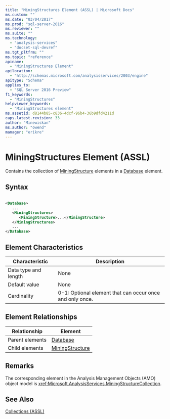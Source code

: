 ```yaml
---
title: "MiningStructures Element (ASSL) | Microsoft Docs"
ms.custom: ""
ms.date: "03/04/2017"
ms.prod: "sql-server-2016"
ms.reviewer: ""
ms.suite: ""
ms.technology: 
  - "analysis-services"
  - "docset-sql-devref"
ms.tgt_pltfrm: ""
ms.topic: "reference"
apiname: 
  - "MiningStructures Element"
apilocation: 
  - "http://schemas.microsoft.com/analysisservices/2003/engine"
apitype: "Schema"
applies_to: 
  - "SQL Server 2016 Preview"
f1_keywords: 
  - "MiningStructures"
helpviewer_keywords: 
  - "MiningStructures element"
ms.assetid: d8144b85-c836-4dcf-96b4-36b9dfd4211d
caps.latest.revision: 33
author: "Minewiskan"
ms.author: "owend"
manager: "erikre"
---
```

# MiningStructures Element (ASSL)
  Contains the collection of [MiningStructure](../../../analysis-services/scripting/objects/miningstructure-element-assl.md) elements in a [Database](../../../analysis-services/scripting/objects/database-element-assl.md) element.  
  
## Syntax  
  
```xml  
  
<Database>  
   ...  
   <MiningStructures>  
      <MiningStructure>...</MiningStructure>  
   </MiningStructures>  
   ...  
</Database>  
```  
  
## Element Characteristics  
  
|Characteristic|Description|  
|--------------------|-----------------|  
|Data type and length|None|  
|Default value|None|  
|Cardinality|0-1: Optional element that can occur once and only once.|  
  
## Element Relationships  
  
|Relationship|Element|  
|------------------|-------------|  
|Parent elements|[Database](../../../analysis-services/scripting/objects/database-element-assl.md)|  
|Child elements|[MiningStructure](../../../analysis-services/scripting/objects/miningstructure-element-assl.md)|  
  
## Remarks  
 The corresponding element in the Analysis Management Objects (AMO) object model is <xref:Microsoft.AnalysisServices.MiningStructureCollection>.  
  
## See Also  
 [Collections &#40;ASSL&#41;](../../../analysis-services/scripting/collections/collections-assl.md)  
  
  